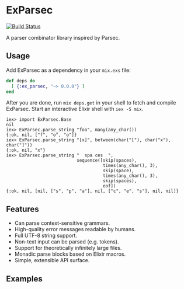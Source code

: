 # ExParsec

[![Build Status](https://travis-ci.org/alexrp/ex_parsec.png?branch=master)](https://travis-ci.org/alexrp/ex_parsec)

A parser combinator library inspired by Parsec.

## Usage

Add ExParsec as a dependency in your `mix.exs` file:

```elixir
def deps do
  [ {:ex_parsec, "~> 0.0.0"} ]
end
```

After you are done, run `mix deps.get` in your shell to fetch and compile
ExParsec. Start an interactive Elixir shell with `iex -S mix`.

```iex
iex> import ExParsec.Base
nil
iex> ExParsec.parse_string "foo", many(any_char())
{:ok, nil, ["f", "o", "o"]}
iex> ExParsec.parse_string "[x]", between(char("["), char("x"), char("]"))
{:ok, nil, "x"}
iex> ExParsec.parse_string "  spa ces  ",
                           sequence([skip(spaces),
                                     times(any_char(), 3),
                                     skip(space),
                                     times(any_char(), 3),
                                     skip(spaces),
                                     eof])
{:ok, nil, [nil, ["s", "p", "a"], nil, ["c", "e", "s"], nil, nil]}
```

## Features

* Can parse context-sensitive grammars.
* High-quality error messages readable by humans.
* Full UTF-8 string support.
* Non-text input can be parsed (e.g. tokens).
* Support for theoretically infinitely large files.
* Monadic parse blocks based on Elixir macros.
* Simple, extensible API surface.

## Examples
